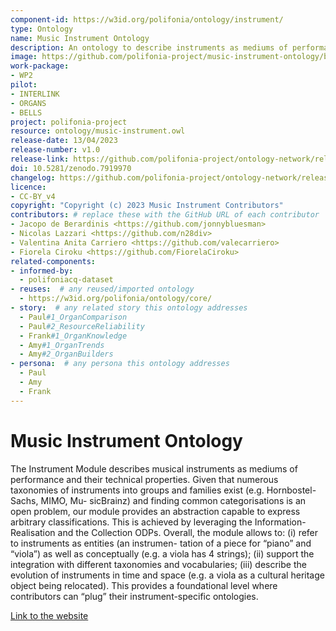 ```yaml
---
component-id: https://w3id.org/polifonia/ontology/instrument/
type: Ontology
name: Music Instrument Ontology
description: An ontology to describe instruments as mediums of performance and their technical properties.
image: https://github.com/polifonia-project/music-instrument-ontology/blob/main/diagrams/music-instrument-main-entities.png
work-package:
- WP2
pilot:
- INTERLINK
- ORGANS
- BELLS
project: polifonia-project
resource: ontology/music-instrument.owl
release-date: 13/04/2023
release-number: v1.0
release-link: https://github.com/polifonia-project/ontology-network/releases
doi: 10.5281/zenodo.7919970
changelog: https://github.com/polifonia-project/ontology-network/releases
licence:
- CC-BY_v4
copyright: "Copyright (c) 2023 Music Instrument Contributors"
contributors: # replace these with the GitHub URL of each contributor
- Jacopo de Berardinis <https://github.com/jonnybluesman>
- Nicolas Lazzari <https://github.com/n28div>
- Valentina Anita Carriero <https://github.com/valecarriero>
- Fiorela Ciroku <https://github.com/FiorelaCiroku>
related-components:
- informed-by:
  - polifoniacq-dataset
- reuses:  # any reused/imported ontology
  - https://w3id.org/polifonia/ontology/core/
- story:  # any related story this ontology addresses
  - Paul#1_OrganComparison
  - Paul#2_ResourceReliability
  - Frank#1_OrganKnowledge
  - Amy#1_OrganTrends
  - Amy#2_OrganBuilders
- persona:  # any persona this ontology addresses
  - Paul
  - Amy
  - Frank
---
```

<!-- - documentation:  # link any resource providing documentation for this ontology
  - https://github.com/polifonia-project/music-instrument-ontology -->

# Music Instrument Ontology

The Instrument Module describes musical instruments as mediums of performance
and their technical properties. Given that numerous taxonomies of instruments
into groups and families exist (e.g. Hornbostel-Sachs, MIMO, Mu- sicBrainz) and
finding common categorisations is an open problem, our module provides an
abstraction capable to express arbitrary classifications. This is achieved by
leveraging the Information-Realisation and the Collection ODPs. Overall, the
module allows to: (i) refer to instruments as entities (an instrumen- tation of
a piece for “piano” and “viola”) as well as conceptually (e.g. a viola has 4
strings); (ii) support the integration with different taxonomies and
vocabularies; (iii) describe the evolution of instruments in time
and space (e.g. a viola as a cultural heritage object being relocated).
This provides a foundational level where contributors can “plug” their
instrument-specific ontologies.

[Link to the website](https://github.com/polifonia-project/music-instrument-ontology)
